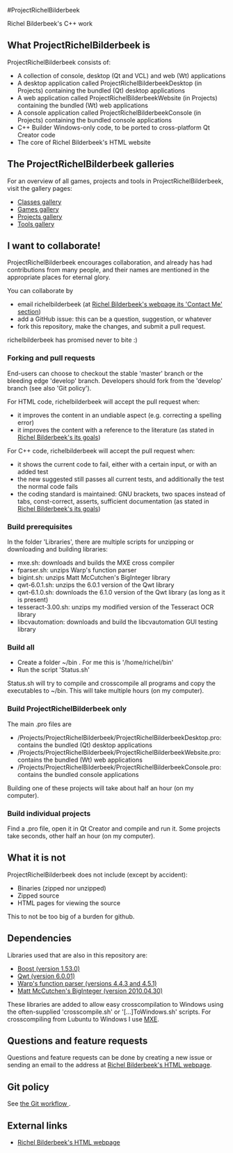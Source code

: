 #ProjectRichelBilderbeek

Richel Bilderbeek's C++ work

## What ProjectRichelBilderbeek is

ProjectRichelBilderbeek consists of:
* A collection of console, desktop (Qt and VCL) and web (Wt) applications
* A desktop application called ProjectRichelBilderbeekDesktop (in Projects) containing the bundled (Qt) desktop applications
* A web application called ProjectRichelBilderbeekWebsite (in Projects) containing the bundled (Wt) web applications
* A console application called ProjectRichelBilderbeekConsole (in Projects) containing the bundled console applications
* C++ Builder Windows-only code, to be ported to cross-platform Qt Creator code
* The core of Richel Bilderbeek's HTML website

## The ProjectRichelBilderbeek galleries

For an overview of all games, projects and tools in ProjectRichelBilderbeek, visit the gallery pages:
* [Classes gallery](http://www.richelbilderbeek.nl/CppClassGallery.htm)
* [Games gallery](http://www.richelbilderbeek.nl/GameGallery.htm)
* [Projects gallery](http://www.richelbilderbeek.nl/ProjectGallery.htm)
* [Tools gallery](http://www.richelbilderbeek.nl/ToolGallery.htm)

## I want to collaborate!

ProjectRichelBilderbeek encourages collaboration, and already has had contributions from many people, 
and their names are mentioned in the appropriate places for eternal glory.

You can collaborate by
* email richelbilderbeek (at [Richel Bilderbeek's webpage its 'Contact Me' section](http://www.richelbilderbeek.nl/Contact.htm))
* add a GitHub issue: this can be a question, suggestion, or whatever
* fork this repository, make the changes, and submit a pull request. 

richelbilderbeek has promised never to bite :)

### Forking and pull requests

End-users can choose to checkout the stable 'master' branch or the bleeding edge 'develop' branch.
Developers should fork from the 'develop' branch (see also 'Git policy').

For HTML code, richelbilderbeek will accept the pull request when:
* it improves the content in an undiable aspect (e.g. correcting a spelling error)
* it improves the content with a reference to the literature (as stated in [Richel Bilderbeek's its goals](http://www.richelbilderbeek.nl/CppGoal.htm))

For C++ code, richelbilderbeek will accept the pull request when:
* it shows the current code to fail, either with a certain input, or with an added test
* the new suggested still passes all current tests, and additionally the test the normal code fails
* the coding standard is maintained: GNU brackets, two spaces instead of tabs, const-correct, asserts, sufficient documentation (as stated in [Richel Bilderbeek's its goals](http://www.richelbilderbeek.nl/CppGoal.htm))

### Build prerequisites

In the folder 'Libraries', there are multiple scripts for unzipping or downloading and building libraries:
* mxe.sh: downloads and builds the MXE cross compiler
* fparser.sh: unzips Warp's function parser
* bigint.sh: unzips Matt McCutchen's BigInteger library
* qwt-6.0.1.sh: unzips the 6.0.1 version of the Qwt library
* qwt-6.1.0.sh: downloads the 6.1.0 version of the Qwt library (as long as it is present)
* tesseract-3.00.sh: unzips my modified version of the Tesseract OCR library
* libcvautomation: downloads and build the libcvautomation GUI testing library

### Build all

* Create a folder ~/bin . For me this is '/home/richel/bin'
* Run the script 'Status.sh'

Status.sh will try to compile and crosscompile all programs and copy the executables to ~/bin. This will take multiple hours (on my computer).

### Build ProjectRichelBilderbeek only

The main .pro files are
* /Projects/ProjectRichelBilderbeek/ProjectRichelBilderbeekDesktop.pro: contains the bundled (Qt) desktop applications
* /Projects/ProjectRichelBilderbeek/ProjectRichelBilderbeekWebsite.pro: contains the bundled (Wt) web applications
* /Projects/ProjectRichelBilderbeek/ProjectRichelBilderbeekConsole.pro: contains the bundled console applications

Building one of these projects will take about half an hour (on my computer).

### Build individual projects

Find a .pro file, open it in Qt Creator and compile and run it. Some projects take seconds, other half an hour (on my computer).

## What it is not

ProjectRichelBilderbeek does not include (except by accident):
* Binaries (zipped nor unzipped)
* Zipped source
* HTML pages for viewing the source

This to not be too big of a burden for github.

## Dependencies

Libraries used that are also in this repository are:
* [Boost (version 1.53.0)](http://www.boost.org)
* [Qwt (version 6.0.01)](http://qwt.sourceforge.net)
* [Warp's function parser (versions 4.4.3 and 4.5.1)](http://warp.povusers.org/FunctionParser)
* [Matt McCutchen's BigInteger (version 2010.04.30)](https://mattmccutchen.net/bigint)

These libraries are added to allow easy crosscompilation to Windows using the often-supplied 'crosscompile.sh' or '[...]ToWindows.sh' scripts. 
For crosscompiling from Lubuntu to Windows I use [MXE](https://github.com/mxe/mxe).

## Questions and feature requests

Questions and feature requests can be done by creating a new issue or sending an email to the address at [Richel Bilderbeek's HTML webpage](http://www.richelbilderbeek.nl).

## Git policy

See [the Git workflow ](git_workflow.md).

## External links

* [Richel Bilderbeek's HTML webpage](http://www.richelbilderbeek.nl)

